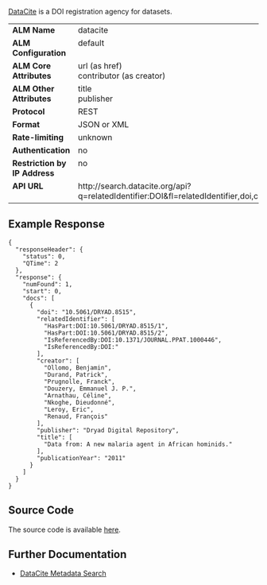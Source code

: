 [DataCite](http://www.datacite.org) is a DOI registration agency for datasets.

<table width=100% border="0" cellspacing="0" cellpadding="0">
<tbody>
<tr>
<td valign="top" width=30%><strong>ALM Name</strong></td>
<td valign="top" width=70%>datacite</td>
</tr>
<tr>
<td valign="top" width=20%><strong>ALM Configuration</strong></td>
<td valign="top" width=80%>default</td>
</tr>
<tr>
<td valign="top" width=20%><strong>ALM Core Attributes</strong></td>
<td valign="top" width=80%>url (as href)<br/>contributor (as creator)</td>
</tr>
<td valign="top" width=20%><strong>ALM Other Attributes</strong></td>
<td valign="top" width=80%>title<br/>publisher</td>
</tr>
<tr>
<td valign="top" width=30%><strong>Protocol</strong></td>
<td valign="top" width=70%>REST</td>
</tr>
<tr>
<td valign="top" width=30%><strong>Format</strong></td>
<td valign="top" width=70%>JSON or XML</td>
</tr>
<tr>
<td valign="top" width=20%><strong>Rate-limiting</strong></td>
<td valign="top" width=80%>unknown</td>
</tr>
<tr>
<td valign="top" width=20%><strong>Authentication</strong></td>
<td valign="top" width=80%>no</td>
</tr>
<tr>
<td valign="top" width=20%><strong>Restriction by IP Address</strong></td>
<td valign="top" width=80%>no</td>
</tr>
<tr>
<td valign="top" width=20%><strong>API URL</strong></td>
<td valign="top" width=80%>http://search.datacite.org/api?q=relatedIdentifier:DOI&fl=relatedIdentifier,doi,creator,title,publisher,publicationYear&fq=is_active:true&fq=has_metadata:true&indent=true</td>
</tr>
</tbody>
</table>

## Example Response

    {
      "responseHeader": {
        "status": 0,
        "QTime": 2
      },
      "response": {
        "numFound": 1,
        "start": 0,
        "docs": [
          {
            "doi": "10.5061/DRYAD.8515",
            "relatedIdentifier": [
              "HasPart:DOI:10.5061/DRYAD.8515/1",
              "HasPart:DOI:10.5061/DRYAD.8515/2",
              "IsReferencedBy:DOI:10.1371/JOURNAL.PPAT.1000446",
              "IsReferencedBy:DOI:"
            ],
            "creator": [
              "Ollomo, Benjamin",
              "Durand, Patrick",
              "Prugnolle, Franck",
              "Douzery, Emmanuel J. P.",
              "Arnathau, Céline",
              "Nkoghe, Dieudonné",
              "Leroy, Eric",
              "Renaud, François"
            ],
            "publisher": "Dryad Digital Repository",
            "title": [
              "Data from: A new malaria agent in African hominids."
            ],
            "publicationYear": "2011"
          }
        ]
      }
    }

## Source Code
The source code is available [here](https://github.com/articlemetrics/alm/blob/master/app/models/sources/datacite.rb).

## Further Documentation
* [DataCite Metadata Search](http://search.datacite.org/help.html)
